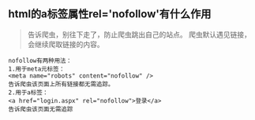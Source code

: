 ## html的a标签属性rel='nofollow'有什么作用
> 告诉爬虫，别往下走了，防止爬虫跳出自己的站点。
爬虫默认遇见链接，会继续爬取链接的内容。

```
nofollow有两种用法：
1.用于meta元标签：
<meta name="robots" content="nofollow" />
告诉爬虫该页面上所有链接都无需追踪。
2.用于a标签：
<a href="login.aspx" rel="nofollow">登录</a>
告诉爬虫该页面无需追踪
```